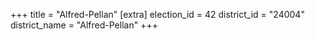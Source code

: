 +++
title = "Alfred-Pellan"
[extra]
election_id = 42
district_id = "24004"
district_name = "Alfred-Pellan"
+++
